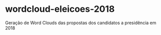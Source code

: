 # wordcloud-eleicoes-2018
Geração de Word Clouds das propostas dos candidatos a presidência em 2018
